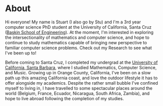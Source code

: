 # About

Hi everyone! My name is Stuart (I also go by Stu) and I'm a 3rd year computer science PhD student at the University of California, Santa Cruz ([Baskin School of Engineering](https://engineering.ucsc.edu/)). At the moment, I'm interested in exploring the intersectionality of mathematics and computer science, and hope to continue to study mathematics capable of bringing new perspective to familiar computer science problems. Check out my Research to see what I've been up to!

Before coming to Santa Cruz, I completed my undergrad at the [University of California, Santa Barbara](https://www.ucsb.edu/), where I studied Mathematics, Computer Science, and Music. Growing up in Orange County, California, I've been on a slow path up this amazing California coast, and love the outdoor lifestyle it has to offer alongside my academics. Despite the rather small bubble I've confined myself to living in, I have travelled to some spectacular places around the world (Belgium, France, Ecuador, Nicaragua, South Africa, Zambia), and hope to live abroad following the completion of my studies.
